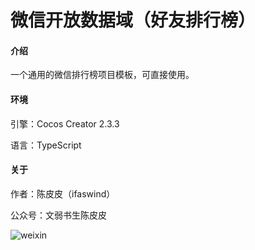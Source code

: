 # 微信开放数据域（好友排行榜）

#### 介绍

一个通用的微信排行榜项目模板，可直接使用。

#### 环境

引擎：Cocos Creator 2.3.3

语言：TypeScript

#### 关于

作者：陈皮皮（ifaswind）

公众号：文弱书生陈皮皮

![weixin](https://gitee.com/ifaswind/image-storage/raw/master/weixin/qrcode.png)